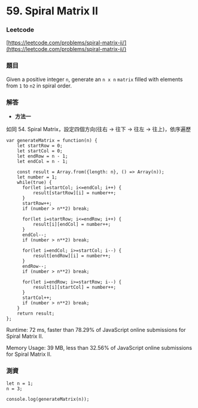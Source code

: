 # 59. Spiral Matrix II

### Leetcode

[https://leetcode.com/problems/spiral-matrix-ii/](https://leetcode.com/problems/spiral-matrix-ii/)

### 題目

Given a positive integer `n`, generate an `n x n` `matrix` filled with elements from `1` to `n2` in spiral order.

### 解答 <a href="#ti-jie" id="ti-jie"></a>

* **方法一**

如同 54. Spiral Matrix，設定四個方向(往右 -> 往下 -> 往左 -> 往上)，依序遍歷

```
var generateMatrix = function(n) {
    let startRow = 0;
    let startCol = 0;
    let endRow = n - 1;
    let endCol = n - 1;
    
    const result = Array.from({length: n}, () => Array(n));
    let number = 1;
    while(true) {
      for(let i=startCol; i<=endCol; i++) {
          result[startRow][i] = number++;
      }
      startRow++;
      if (number > n**2) break;
      
      for(let i=startRow; i<=endRow; i++) {
          result[i][endCol] = number++;
      }
      endCol--;
      if (number > n**2) break;
      
      for(let i=endCol; i>=startCol; i--) {
          result[endRow][i] = number++;
      }
      endRow--;
      if (number > n**2) break;
      
      for(let i=endRow; i>=startRow; i--) {
          result[i][startCol] = number++;
      }
      startCol++;
      if (number > n**2) break;
    }
    return result;
};
```

Runtime: 72 ms, faster than 78.29% of JavaScript online submissions for Spiral Matrix II.

Memory Usage: 39 MB, less than 32.56% of JavaScript online submissions for Spiral Matrix II.

### 測資

```
let n = 1;
n = 3;

console.log(generateMatrix(n));
```
